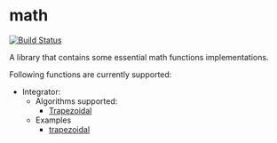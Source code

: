 # math

[![Build Status](https://travis-ci.org/RoboticsClub-PulchowkCampus/math.svg)](https://travis-ci.com/RoboticsClub-PulchowkCampus/math)

A library that contains some essential math functions implementations.

Following functions are currently supported:

* Integrator:
  * Algorithms supported:
    * [Trapezoidal](https://en.wikipedia.org/wiki/Trapezoidal_rule)
  * Examples
    * [trapezoidal](Tests/integrator/trapezoidal_test.cpp)
